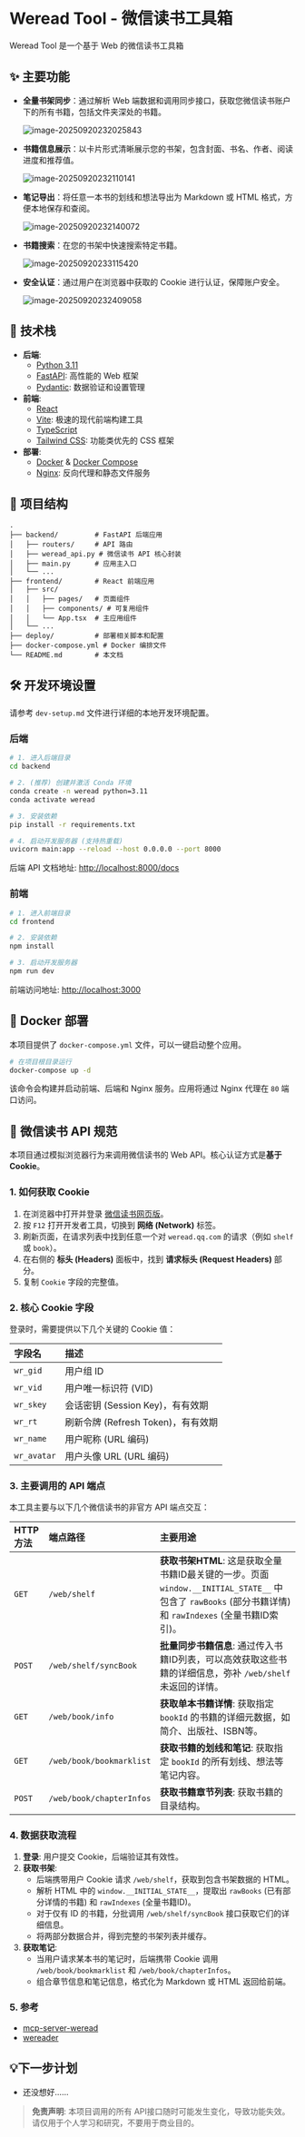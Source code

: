 # Weread Tool - 微信读书工具箱

Weread Tool 是一个基于 Web 的微信读书工具箱

## ✨ 主要功能

- **全量书架同步**：通过解析 Web 端数据和调用同步接口，获取您微信读书账户下的所有书籍，包括文件夹深处的书籍。

  ![image-20250920232025843](D:\projects\WereadTool\assets\image-20250920232025843.png)

- **书籍信息展示**：以卡片形式清晰展示您的书架，包含封面、书名、作者、阅读进度和推荐值。

  ![image-20250920232110141](D:\projects\WereadTool\assets\image-20250920232110141.png)

- **笔记导出**：将任意一本书的划线和想法导出为 Markdown 或 HTML 格式，方便本地保存和查阅。

  ![image-20250920232140072](D:\projects\WereadTool\assets\image-20250920232140072.png)

- **书籍搜索**：在您的书架中快速搜索特定书籍。

  ![image-20250920233115420](D:\projects\WereadTool\assets\image-20250920233115420.png)

- **安全认证**：通过用户在浏览器中获取的 Cookie 进行认证，保障账户安全。

  ![image-20250920232409058](D:\projects\WereadTool\assets\image-20250920232409058.png)

## 🚀 技术栈

- **后端**:
  - [Python 3.11](https://www.python.org/)
  - [FastAPI](https://fastapi.tiangolo.com/): 高性能的 Web 框架
  - [Pydantic](https://docs.pydantic.dev/): 数据验证和设置管理
- **前端**:
  - [React](https://reactjs.org/)
  - [Vite](https://vitejs.dev/): 极速的现代前端构建工具
  - [TypeScript](https://www.typescriptlang.org/)
  - [Tailwind CSS](https://tailwindcss.com/): 功能类优先的 CSS 框架
- **部署**:
  - [Docker](https://www.docker.com/) & [Docker Compose](https://docs.docker.com/compose/)
  - [Nginx](https://www.nginx.com/): 反向代理和静态文件服务

## 📂 项目结构

```
.
├── backend/         # FastAPI 后端应用
│   ├── routers/     # API 路由
│   ├── weread_api.py # 微信读书 API 核心封装
│   ├── main.py      # 应用主入口
│   └── ...
├── frontend/        # React 前端应用
│   ├── src/
│   │   ├── pages/   # 页面组件
│   │   ├── components/ # 可复用组件
│   │   └── App.tsx  # 主应用组件
│   └── ...
├── deploy/          # 部署相关脚本和配置
├── docker-compose.yml # Docker 编排文件
└── README.md        # 本文档
```

## 🛠️ 开发环境设置

请参考 `dev-setup.md` 文件进行详细的本地开发环境配置。

### 后端

```bash
# 1. 进入后端目录
cd backend

# 2. (推荐) 创建并激活 Conda 环境
conda create -n weread python=3.11
conda activate weread

# 3. 安装依赖
pip install -r requirements.txt

# 4. 启动开发服务器 (支持热重载)
uvicorn main:app --reload --host 0.0.0.0 --port 8000
```
后端 API 文档地址: [http://localhost:8000/docs](http://localhost:8000/docs)

### 前端

```bash
# 1. 进入前端目录
cd frontend

# 2. 安装依赖
npm install

# 3. 启动开发服务器
npm run dev
```
前端访问地址: [http://localhost:3000](http://localhost:3000)

## 🐳 Docker 部署

本项目提供了 `docker-compose.yml` 文件，可以一键启动整个应用。

```bash
# 在项目根目录运行
docker-compose up -d
```
该命令会构建并启动前端、后端和 Nginx 服务。应用将通过 Nginx 代理在 `80` 端口访问。

## 🔑 微信读书 API 规范

本项目通过模拟浏览器行为来调用微信读书的 Web API。核心认证方式是**基于 Cookie**。

### 1. 如何获取 Cookie

1.  在浏览器中打开并登录 [微信读书网页版](https://weread.qq.com/)。
2.  按 `F12` 打开开发者工具，切换到 **网络 (Network)** 标签。
3.  刷新页面，在请求列表中找到任意一个对 `weread.qq.com` 的请求（例如 `shelf` 或 `book`）。
4.  在右侧的 **标头 (Headers)** 面板中，找到 **请求标头 (Request Headers)** 部分。
5.  复制 `Cookie` 字段的完整值。

### 2. 核心 Cookie 字段

登录时，需要提供以下几个关键的 Cookie 值：

| 字段名      | 描述                               |
| :---------- | :--------------------------------- |
| `wr_gid`    | 用户组 ID                          |
| `wr_vid`    | 用户唯一标识符 (VID)               |
| `wr_skey`   | 会话密钥 (Session Key)，有有效期   |
| `wr_rt`     | 刷新令牌 (Refresh Token)，有有效期 |
| `wr_name`   | 用户昵称 (URL 编码)                |
| `wr_avatar` | 用户头像 URL (URL 编码)            |

### 3. 主要调用的 API 端点

本工具主要与以下几个微信读书的非官方 API 端点交互：

| HTTP 方法 | 端点路径                      | 主要用途                                                     |
| :-------- | :---------------------------- | :----------------------------------------------------------- |
| `GET`     | `/web/shelf`                  | **获取书架HTML**: 这是获取全量书籍ID最关键的一步。页面 `window.__INITIAL_STATE__` 中包含了 `rawBooks` (部分书籍详情) 和 `rawIndexes` (全量书籍ID索引)。 |
| `POST`    | `/web/shelf/syncBook`         | **批量同步书籍信息**: 通过传入书籍ID列表，可以高效获取这些书籍的详细信息，弥补 `/web/shelf` 未返回的详情。 |
| `GET`     | `/web/book/info`              | **获取单本书籍详情**: 获取指定 `bookId` 的书籍的详细元数据，如简介、出版社、ISBN等。 |
| `GET`     | `/web/book/bookmarklist`      | **获取书籍的划线和笔记**: 获取指定 `bookId` 的所有划线、想法等笔记内容。 |
| `POST`    | `/web/book/chapterInfos`      | **获取书籍章节列表**: 获取书籍的目录结构。                    |

### 4. 数据获取流程

1.  **登录**: 用户提交 Cookie，后端验证其有效性。
2.  **获取书架**:
    - 后端携带用户 Cookie 请求 `/web/shelf`，获取到包含书架数据的 HTML。
    - 解析 HTML 中的 `window.__INITIAL_STATE__`，提取出 `rawBooks` (已有部分详情的书籍) 和 `rawIndexes` (全量书籍ID)。
    - 对于仅有 ID 的书籍，分批调用 `/web/shelf/syncBook` 接口获取它们的详细信息。
    - 将两部分数据合并，得到完整的书架列表并缓存。
3.  **获取笔记**:
    - 当用户请求某本书的笔记时，后端携带 Cookie 调用 `/web/book/bookmarklist` 和 `/web/book/chapterInfos`。
    - 组合章节信息和笔记信息，格式化为 Markdown 或 HTML 返回给前端。

### 5. 参考

- [mcp-server-weread](https://github.com/ChenyqThu/mcp-server-weread)
- [wereader](https://github.com/arry-lee/wereader)

## 💡下一步计划

- 还没想好……

> **免责声明**: 本项目调用的所有 API接口随时可能发生变化，导致功能失效。请仅用于个人学习和研究，不要用于商业目的。
